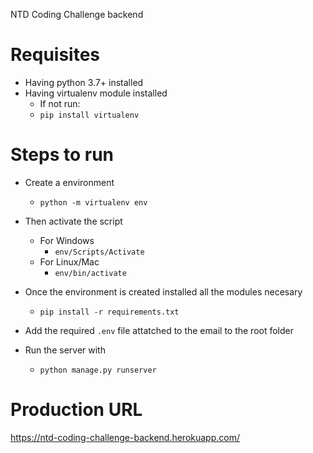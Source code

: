 NTD Coding Challenge backend

# Requisites

- Having python 3.7+ installed
- Having virtualenv module installed
  - If not run:
  - `pip install virtualenv`

# Steps to run

- Create a environment

  - `python -m virtualenv env`
- Then activate the script

  - For Windows
    - `env/Scripts/Activate`
  - For Linux/Mac
    - `env/bin/activate`
- Once the environment is created installed all the modules necesary

  - `pip install -r requirements.txt`
- Add the required `.env` file attatched to the email to the root folder
- Run the server with

  - `python manage.py runserver`

# Production URL

https://ntd-coding-challenge-backend.herokuapp.com/
